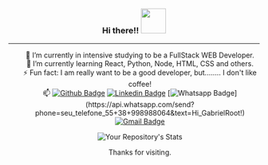 <!--
**gabrielroot/gabrielroot** is a ✨ _special_ ✨ repository because its `README.md` (this file) appears on your GitHub profile.

Here are some ideas to get you started:

- 🔭 I’m currently working on ...
- 🌱 I’m currently learning ...
- 👯 I’m looking to collaborate on ...
- 🤔 I’m looking for help with ...
- 💬 Ask me about ...
- 📫 How to reach me: ...
- 😄 Pronouns: ...
- ⚡ Fun fact: ...
-->

 <h3 align="center"> Hi there!! <img src="https://media.giphy.com/media/3oz8xSjBmD1ZyELqW4/giphy.gif" width="50"> </h3> 

_____



<ul align="center">

 🔭 I’m currently in intensive studying to be a FullStack WEB Developer. <br>
 🌱 I’m currently learning React, Python, Node, HTML, CSS and others. <br>
 ⚡ Fun fact: I am really want to be a good developer, but........ I don't like coffee!<br>
 📫 
[![Github Badge](https://img.shields.io/badge/-Github-000?style=flat-square&logo=Github&logoColor=white&link=link_do_seu_perfil_no_github)](https://github.com/gabrielroot)
[![Linkedin Badge](https://img.shields.io/badge/-LinkedIn-blue?style=flat-square&logo=Linkedin&logoColor=white&link=link_do_seu_perfil_no_linkedin)](https://www.linkedin.com/in/gabriel-rwx/)
[![Whatsapp Badge](https://img.shields.io/badge/-Whatsapp-4CA143?style=flat-square&labelColor=4CA143&logo=whatsapp&logoColor=white&link=https://api.whatsapp.com/send?phone=seu_telefone_55+DDD+número_de_telefone&text=Hello!)](https://api.whatsapp.com/send?phone=seu_telefone_55+38+998988064&text=Hi_GabrielRoot!)
[![Gmail Badge](https://img.shields.io/badge/-Gmail-c14438?style=flat-square&logo=Gmail&logoColor=white&link=mailto:seu_email)](mailto:gabrielfer.s88@gmail.com)
 
<!--
  ![Your Repository's Stats](https://github-readme-stats.vercel.app/api?username=gabrielroot&show_icons=true&theme=vision-friendly-dark)
-->
![Your Repository's Stats](https://github-readme-stats.vercel.app/api/top-langs/?username=gabrielroot&layout=compact&theme=blue-green)
<p align="center">Thanks for visiting.</p></br>

<!-- A custom pin
<a href="https://github.com/gabrielroot/rootflix">
<img align="center" src="https://github-readme-stats.vercel.app/api/pin/?username=gabrielroot&repo=rootflix&theme=outrun" />
</a>
-->
<!--
  <img align="center" width="200" height="200" src="https://viverdeblog.com/wp-content/uploads/2017/03/thumbnail-hashtag.png">
-->
</ul>
